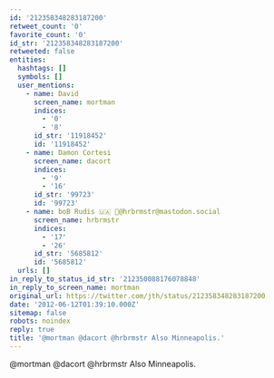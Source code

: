 ```yaml
---
id: '212358348283187200'
retweet_count: '0'
favorite_count: '0'
id_str: '212358348283187200'
retweeted: false
entities:
  hashtags: []
  symbols: []
  user_mentions:
    - name: David
      screen_name: mortman
      indices:
        - '0'
        - '8'
      id_str: '11918452'
      id: '11918452'
    - name: Damon Cortesi
      screen_name: dacort
      indices:
        - '9'
        - '16'
      id_str: '99723'
      id: '99723'
    - name: boB Rudis 🇺🇦 🐘@hrbrmstr@mastodon.social
      screen_name: hrbrmstr
      indices:
        - '17'
        - '26'
      id_str: '5685812'
      id: '5685812'
  urls: []
in_reply_to_status_id_str: '212350088176078848'
in_reply_to_screen_name: mortman
original_url: https://twitter.com/jth/status/212358348283187200
date: '2012-06-12T01:39:10.000Z'
sitemap: false
robots: noindex
reply: true
title: '@mortman @dacort @hrbrmstr Also Minneapolis.'
---
```


@mortman @dacort @hrbrmstr Also Minneapolis.